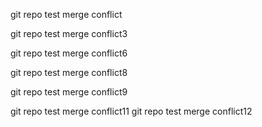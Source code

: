 git repo test merge conflict

git repo test merge conflict3

git repo test merge conflict6

git repo test merge conflict8

git repo test merge conflict9

git repo test merge conflict11
git repo test merge conflict12